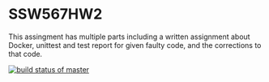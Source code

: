 # SSW567HW2
This assingment has multiple parts including a written assignment about Docker, unittest and test report for given faulty code, and the corrections to that code.

[![build status of master](https://travis-ci.org/tsmith567/Triangle567.svg?branch=master)](https://travis-ci.org/tsmith567/Triangle567)